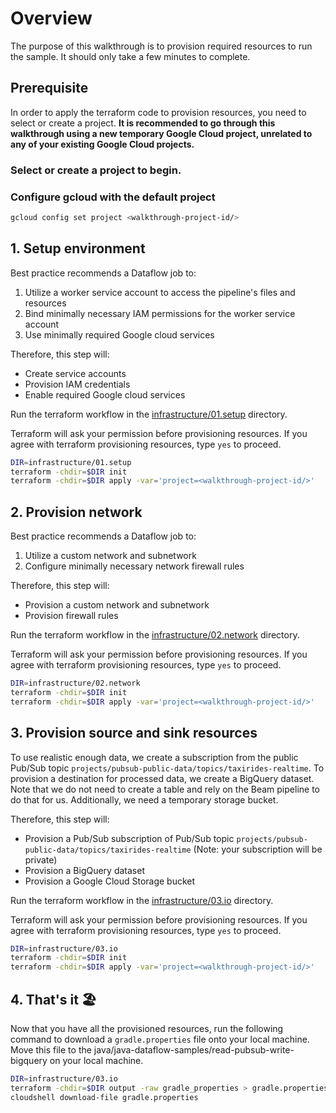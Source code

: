 # Overview

The purpose of this walkthrough is to provision required resources to run the sample.  It should only take a few
minutes to complete.

## Prerequisite

In order to apply the terraform code to provision resources, you need to select or create a project.
**It is recommended to go through this walkthrough using a new temporary Google Cloud project, unrelated to any of your
existing Google Cloud projects.**

### Select or create a project to begin.

<walkthrough-project-setup></walkthrough-project-setup>

### Configure gcloud with the default project

```sh
gcloud config set project <walkthrough-project-id/>
```

## 1. Setup environment

Best practice recommends a Dataflow job to:
1) Utilize a worker service account to access the pipeline's files and resources
2) Bind minimally necessary IAM permissions for the worker service account
3) Use minimally required Google cloud services

Therefore, this step will:

- Create service accounts
- Provision IAM credentials
- Enable required Google cloud services

Run the terraform workflow in
the [infrastructure/01.setup](infrastructure/01.setup) directory.

Terraform will ask your permission before provisioning resources.
If you agree with terraform provisioning resources,
type `yes` to proceed.

```sh
DIR=infrastructure/01.setup
terraform -chdir=$DIR init
terraform -chdir=$DIR apply -var='project=<walkthrough-project-id/>'
```

## 2. Provision network

Best practice recommends a Dataflow job to:
1. Utilize a custom network and subnetwork
2. Configure minimally necessary network firewall rules

Therefore, this step will:

- Provision a custom network and subnetwork
- Provision firewall rules

Run the terraform workflow in
the [infrastructure/02.network](infrastructure/02.network) directory.

Terraform will ask your permission before provisioning resources.
If you agree with terraform provisioning resources,
type `yes` to proceed.

```sh
DIR=infrastructure/02.network
terraform -chdir=$DIR init
terraform -chdir=$DIR apply -var='project=<walkthrough-project-id/>'
```

## 3. Provision source and sink resources

To use realistic enough data, we create a subscription from the public Pub/Sub topic
`projects/pubsub-public-data/topics/taxirides-realtime`.  To provision a destination for processed data, we
create a BigQuery dataset.  Note that we do not need to create a table and rely on the Beam pipeline to do that
for us.  Additionally, we need a temporary storage bucket.

Therefore, this step will:
- Provision a Pub/Sub subscription of Pub/Sub topic `projects/pubsub-public-data/topics/taxirides-realtime` (Note:
your subscription will be private)
- Provision a BigQuery dataset
- Provision a Google Cloud Storage bucket

Run the terraform workflow in
the [infrastructure/03.io](infrastructure/03.io) directory.

Terraform will ask your permission before provisioning resources.
If you agree with terraform provisioning resources,
type `yes` to proceed.

```sh
DIR=infrastructure/03.io
terraform -chdir=$DIR init
terraform -chdir=$DIR apply -var='project=<walkthrough-project-id/>'
```

## 4. That's it 🏖️

Now that you have all the provisioned resources, run the following command to download a `gradle.properties` file
onto your local machine.  Move this file to the java/java-dataflow-samples/read-pubsub-write-bigquery
on your local machine.

```sh
DIR=infrastructure/03.io
terraform -chdir=$DIR output -raw gradle_properties > gradle.properties
cloudshell download-file gradle.properties
```
